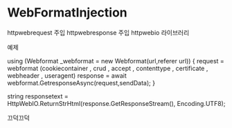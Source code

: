# WebFormatInjection


httpwebrequest 주입
httpwebresponse 주입
httpwebio  라이브러리





예제

using (Webformat _webformat = new Webformat(url,referer url))
{
    request = webformat (cookiecontainer , crud , accept , contenttype , certificate , webheader , useragent)
    response = await webformat.GetresponseAsync(request,sendData);
}

string responsetext = HttpWebIO.ReturnStrHtml(response.GetResponseStream(), Encoding.UTF8);


끄덕끄덕

